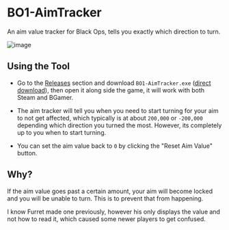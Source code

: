 # BO1-AimTracker
An aim value tracker for Black Ops, tells you exactly which direction to turn.

![image](https://github.com/user-attachments/assets/ad498363-c21c-411e-8234-526bb4f8fcc2)

## Using the Tool
- Go to the [Releases](https://github.com/BlackOpsOne/BO1-AimTracker/releases/latest) section and download `BO1-AimTracker.exe` ([direct download](https://github.com/BlackOpsOne/BO1-AimTracker/releases/latest/download/BO1-AimTracker.exe)), then open it along side the game, it will work with both Steam and BGamer.

- The aim tracker will tell you when you need to start turning for your aim to not get affected, which typically is at about `200,000` or `-200,000` depending which direction you turned the most. However, its completely up to you when to start turning.

- You can set the aim value back to `0` by clicking the "Reset Aim Value" button.

## Why?
If the aim value goes past a certain amount, your aim will become locked and you will be unable to turn. This is to prevent that from happening.

I know Furret made one previously, however his only displays the value and not how to read it, which caused some newer players to get confused.
